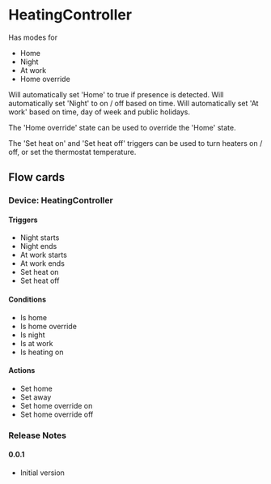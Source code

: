 # HeatingController

Has modes for

- Home
- Night
- At work
- Home override

Will automatically set 'Home' to true if presence is detected.
Will automatically set 'Night' to on / off based on time.
Will automatically set 'At work' based on time, day of week and public holidays.

The 'Home override' state can be used to override the 'Home' state.

The 'Set heat on' and 'Set heat off' triggers can be used to turn heaters on / off, or set the thermostat temperature.

## Flow cards

### Device: HeatingController

#### Triggers

- Night starts
- Night ends
- At work starts
- At work ends
- Set heat on
- Set heat off

#### Conditions

- Is home
- Is home override
- Is night
- Is at work
- Is heating on

#### Actions

- Set home
- Set away
- Set home override on
- Set home override off

### Release Notes

#### 0.0.1
- Initial version
